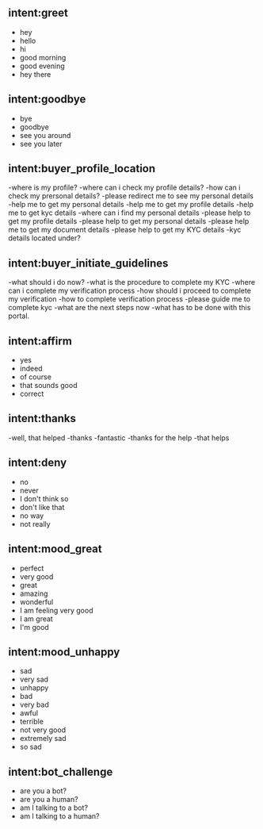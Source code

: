 ## intent:greet

- hey
- hello
- hi
- good morning
- good evening
- hey there

## intent:goodbye

- bye
- goodbye
- see you around
- see you later

## intent:buyer_profile_location

-where is my profile?
-where can i check my profile details?
-how can i check my prersonal details?
-please redirect me to see my personal details
-help me to get my personal details
-help me to get my profile details
-help me to get kyc details
-where can i find my personal details
-please help to get my profile details
-please help to get my personal details
-please help me to get my document details
-please help to get my KYC details
-kyc details located under?

## intent:buyer_initiate_guidelines

-what should i do now?
-what is the procedure to complete my KYC
-where can i complete my verification process
-how should i proceed to complete my verification 
-how to complete verification process
-please guide me to complete kyc
-what are the next steps now
-what has to be done with this portal.

## intent:affirm

- yes
- indeed
- of course
- that sounds good
- correct

## intent:thanks

-well, that helped
-thanks
-fantastic
-thanks for the help
-that helps

## intent:deny

- no
- never
- I don't think so
- don't like that
- no way
- not really

## intent:mood_great

- perfect
- very good
- great
- amazing
- wonderful
- I am feeling very good
- I am great
- I'm good

## intent:mood_unhappy

- sad
- very sad
- unhappy
- bad
- very bad
- awful
- terrible
- not very good
- extremely sad
- so sad

## intent:bot_challenge

- are you a bot?
- are you a human?
- am I talking to a bot?
- am I talking to a human?